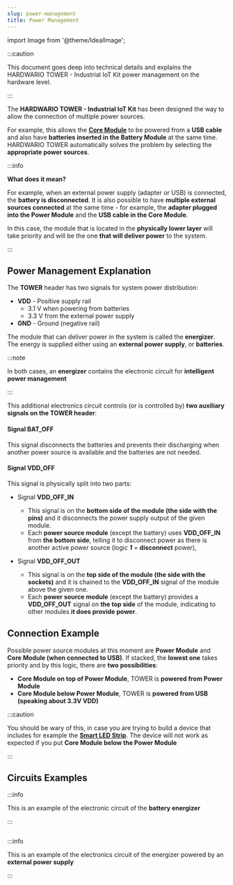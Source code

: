 ```yaml
---
slug: power-management
title: Power Management
---
```

import Image from '@theme/IdealImage';

:::caution

This document goes deep into technical details and explains the HARDWARIO TOWER - Industrial IoT Kit power management on the hardware level.

:::

The **HARDWARIO TOWER - Industrial IoT Kit** has been designed the way to allow the connection of multiple power sources.

For example, this allows the [**Core Module**](../hardware-modules/about-core-module.md) to be powered from a **USB cable** and also have **batteries inserted in the Battery Module** at the same time. HARDWARIO TOWER automatically solves the problem by selecting the **appropriate power sources**.

:::info

  **What does it mean?**

  For example, when an external power supply (adapter or USB) is connected, the **battery is disconnected**. It is also possible to have **multiple external sources connected** at the same time - for example, the **adapter plugged into the Power Module** and the **USB cable in the Core Module**.

  In this case, the module that is located in the **physically lower layer** will take priority and will be the one **that will deliver power** to the system.

:::

## Power Management Explanation

The **TOWER** header has two signals for system power distribution:

- **VDD** - Positive supply rail
  - 3.1 V when powering from batteries
  - 3.3 V from the external power supply
- **GND** - Ground (negative rail)

The module that can deliver power in the system is called the **energizer**. The energy is supplied either using an **external power supply**, or **batteries**.

:::note

  In both cases, an **energizer** contains the electronic circuit for **intelligent power management**

:::

This additional electronics circuit controls (or is controlled by) **two auxiliary signals on the TOWER header**:

#### Signal BAT_OFF

This signal disconnects the batteries and prevents their discharging when another power source is available and the batteries are not needed.

#### Signal VDD_OFF

This signal is physically split into two parts:

- Signal **VDD_OFF_IN**
  - This signal is on the **bottom side of the module (the side with the pins)** and it disconnects the power supply output of the given module.
  - Each **power source module** (except the battery) uses **VDD_OFF_IN** from **the bottom side**, telling it to disconnect power as there is another active power source (logic ***1*** = **disconnect** power),

- Signal **VDD_OFF_OUT**
  - This signal is on the **top side of the module (the side with the sockets)** and it is chained to the **VDD_OFF_IN** signal of the module above the given one.
  - Each **power source module** (except the battery) provides a **VDD_OFF_OUT** signal on **the top side** of the module, indicating to other modules **it does provide power**.

## Connection Example

Possible power source modules at this moment are **Power Module** and **Core Module (when connected to USB)**. If stacked, the **lowest one** takes priority and by this logic, there are **two possibilities**:

- **Core Module on top of Power Module**, TOWER is **powered from Power Module**
- **Core Module below Power Module**, TOWER is **powered from USB (speaking about 3.3V VDD)**

:::caution

You should be wary of this, in case you are trying to build a device that includes for example the [**Smart LED Strip**](./how-to/smart-led-strip.md). The device will not work as expected if you put **Core Module below the Power Module**

:::

## Circuits Examples

:::info

This is an example of the electronic circuit of the **battery energizer**

:::

<div class="container">
  <div class="row">
    <div class="col col--8">
      <div><Image img={require('./energizer-circuit-battery.png')} /></div>
    </div>
    <div class="col col--2">
      <p>
      </p>
    </div>
  </div>
</div>

:::info

  This is an example of the electronics circuit of the energizer powered by an **external power supply**

:::

<div class="container">
  <div class="row">
    <div class="col col--8">
      <div><Image img={require('./energizer-circuit-external.png')} /></div>
    </div>
    <div class="col col--2">
      <p>
      </p>
    </div>
  </div>
</div>
